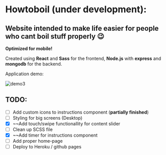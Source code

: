 # Howtoboil (under development):

## Website intended to make life easier for people who cant boil stuff properly 😉

**Optimized for mobile!**

Created using **React** and **Sass** for the frontend, **Node.js** with **express** and **mongodb** for the backend.

Application demo:

![demo3](https://user-images.githubusercontent.com/34421443/56898226-cc7ba180-6a90-11e9-848a-d1fc0b83fe9a.gif)

## TODO:

- [ ] Add custom icons to instructions component (**partially finished**)
- [ ] Styling for big screens (Desktop)
- [x] ~~Add touch/swipe functionallity for content slider
- [ ] Clean up SCSS file
- [x] ~~Add timer for instructions component
- [ ] Add proper home-page
- [ ] Deploy to Heroku / github pages
